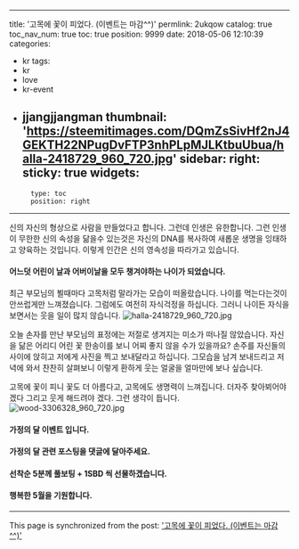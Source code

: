 
---
title: '고목에 꽃이 피었다. (이벤트는 마감^^)'
permlink: 2ukqow
catalog: true
toc_nav_num: true
toc: true
position: 9999
date: 2018-05-06 12:10:39
categories:
- kr
tags:
- kr
- love
- kr-event
- jjangjjangman
thumbnail: 'https://steemitimages.com/DQmZsSivHf2nJ4GEKTH22NPugDvFTP3nhPLpMJLKtbuUbua/halla-2418729_960_720.jpg'
sidebar:
    right:
        sticky: true
widgets:
    -
        type: toc
        position: right
---


신의 자신의 형상으로 사람을 만들었다고 합니다. 
그런데 인생은 유한합니다. 
그런 인생이 무한한 신의 속성을 닮을수 있는것은 
자신의 DNA를 복사하여 새롭운 생명을 잉태하고 양육하는 것입니다. 
이렇게 인간은 신의 영속성을 따라가고 있습니다. 

#### 어느덧 어린이 날과 어버이날을 모두 챙겨야하는  나이가 되었습니다. 

최근 부모님의 뵐때마다 고목처럼 말라가는 모습이 떠올랐습니다. 
나이를 먹는다는것이 안쓰럽게만 느껴졌습니다. 
그럼에도 여전히 자식걱정을 하십니다. 
그러니 나이든 자식을 보면서는 웃을 일이 많지 않습니다. 
![halla-2418729_960_720.jpg](https://steemitimages.com/DQmZsSivHf2nJ4GEKTH22NPugDvFTP3nhPLpMJLKtbuUbua/halla-2418729_960_720.jpg)

오늘 손자를 만난 부모님의 표정에는 저절로 생겨지는 미소가 떠나질 않았습니다. 
자신을 닮은 어리디 어린 꽃 한송이를 보니 어찌 좋지 않을 수가 있을까요?
손주를 자신들의 사이에 앉히고 저에게 사진을 찍고 보내달라고 하십니다. 
그모습을 남겨 보내드리고 저녁에 와서 찬찬히 살펴보니 
이렇게 환하게 웃는 얼굴을 얼마만에 보나 싶습니다. 

고목에 꽃이 피니 꽃도 더 아름다고, 고목에도 생명력이 느껴집니다. 
더자주 찾아뵈어야 겠다 그리고 웃게 해드려야 겠다. 그런 생각이 듭니다. 
![wood-3306328_960_720.jpg](https://steemitimages.com/DQmTgB6fC9WzwQmMkabs6W7j7aaZQLtXnHHDgJfZSqfv8rJ/wood-3306328_960_720.jpg)



#### 가정의 달 이벤트 입니다. 
#### 가정의 달 관련 포스팅을 댓글에 달아주세요. 
####  선착순 5분께 풀보팅 + 1SBD 씩 선물하겠습니다. 
#### 행복한 5월을 기원합니다.

- - -

This page is synchronized from the post: ['고목에 꽃이 피었다. (이벤트는 마감^^)'](https://steemit.com/@kingbit/2ukqow)
